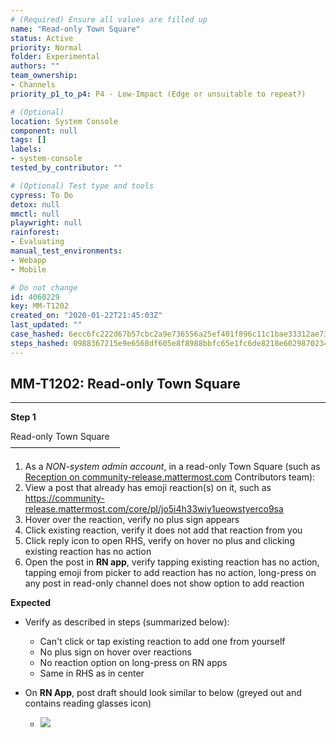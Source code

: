 ```yaml
---
# (Required) Ensure all values are filled up
name: "Read-only Town Square"
status: Active
priority: Normal
folder: Experimental
authors: ""
team_ownership: 
- Channels
priority_p1_to_p4: P4 - Low-Impact (Edge or unsuitable to repeat?)

# (Optional)
location: System Console
component: null
tags: []
labels: 
- system-console
tested_by_contributor: ""

# (Optional) Test type and tools
cypress: To Do
detox: null
mmctl: null
playwright: null
rainforest: 
- Evaluating
manual_test_environments:
- Webapp
- Mobile

# Do not change
id: 4060229
key: MM-T1202
created_on: "2020-01-22T21:45:03Z"
last_updated: ""
case_hashed: 6ecc6fc222d67b57cbc2a9e736556a25ef401f896c11c1bae33312ae734e9de569445f72a9fcdb7b16c4720d827df0ee
steps_hashed: 0988367215e9e6568df605e8f8988bbfc65e1fc6de8218e6029870234596a9feadd8a50626a1cbd90c37878c99394a3d
---
```


<!-- (Auto-generated) Based on frontmatter's "key" and "name" -->

## MM-T1202: Read-only Town Square

---

**Step 1**

Read-only Town Square\
–––––––––––––––––––––––––

1. As a _NON-system admin account_, in a read-only Town Square (such as [Reception on community-release.mattermost.com](https://community-release.mattermost.com/core/channels/town-square) Contributors team):
2. View a post that already has emoji reaction(s) on it, such as <https://community-release.mattermost.com/core/pl/jo5i4h33wiy1ueowstyerco9sa>
3. Hover over the reaction, verify no plus sign appears
4. Click existing reaction, verify it does not add that reaction from you
5. Click reply icon to open RHS, verify on hover no plus and clicking existing reaction has no action
6. Open the post in **RN app**, verify tapping existing reaction has no action, tapping emoji from picker to add reaction has no action, long-press on any post in read-only channel does not show option to add reaction

**Expected**

- Verify as described in steps (summarized below):

  - Can't click or tap existing reaction to add one from yourself
  - No plus sign on hover over reactions
  - No reaction option on long-press on RN apps
  - Same in RHS as in center

- On **RN App**, post draft should look similar to below (greyed out and contains reading glasses icon)

  - ![](https://cloudfront.tm4j.smartbear.com/tenant/ad722c15-e2a6-3788-82f3-92f99221f446/project/10302/embedded-f3277290f945470c4add5d21ef3dc7ca7b74388fc7152bfb6b99ae58c66a95a8-1600808916616-Screen+Shot+2020-09-22+at+2.07.37+PM.png)
